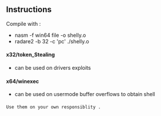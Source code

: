 ## Instructions 
Compile with : 
- nasm -f win64 file -o shelly.o
- radare2 -b 32 -c 'pc' ./shelly.o
#### x32/token_Stealing
- can be used on drivers exploits 
#### x64/winexec 
- can be used on usermode buffer overflows to obtain shell </br>
####  
```Use them on your own responsiblity .```
